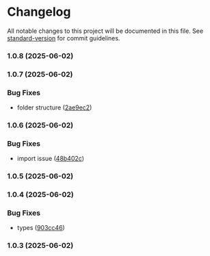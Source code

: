 # Changelog

All notable changes to this project will be documented in this file. See [standard-version](https://github.com/conventional-changelog/standard-version) for commit guidelines.

### 1.0.8 (2025-06-02)

### 1.0.7 (2025-06-02)


### Bug Fixes

* folder structure ([2ae9ec2](https://github.com/faraasat/react-consent-management-banner/commit/2ae9ec214f23ef86fb0275c9c4e216fc9bb01ffb))

### 1.0.6 (2025-06-02)


### Bug Fixes

* import issue ([48b402c](https://github.com/faraasat/react-consent-management-banner/commit/48b402c15a5e077e058daa762e699549de3c80bd))

### 1.0.5 (2025-06-02)

### 1.0.4 (2025-06-02)


### Bug Fixes

* types ([903cc46](https://github.com/faraasat/react-consent-management-banner/commit/903cc46655e811a394bfb387153157cd9d2b8dc6))

### 1.0.3 (2025-06-02)
